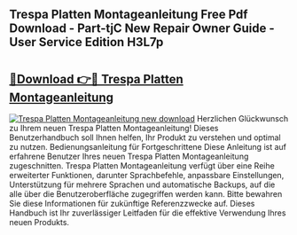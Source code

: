 ## Trespa Platten Montageanleitung Free Pdf Download - Part-tjC New Repair Owner Guide - User Service Edition H3L7p

# <h2><a href="http://df8tis6.blite.top/?on=Trespa+Platten+Montageanleitung">🔗Download 👉🔴 Trespa Platten Montageanleitung</a></h2>

[![Trespa Platten Montageanleitung new download](https://i.imgur.com/lujVjoI.png)](http://df8tis6.blite.top/?on=Trespa+Platten+Montageanleitung)
Herzlichen Glückwunsch zu Ihrem neuen Trespa Platten Montageanleitung! Dieses Benutzerhandbuch soll Ihnen helfen, Ihr Produkt zu verstehen und optimal zu nutzen. Bedienungsanleitung für Fortgeschrittene Diese Anleitung ist auf erfahrene Benutzer Ihres neuen Trespa Platten Montageanleitung zugeschnitten. Trespa Platten Montageanleitung verfügt über eine Reihe erweiterter Funktionen, darunter Sprachbefehle, anpassbare Einstellungen, Unterstützung für mehrere Sprachen und automatische Backups, auf die alle über die Benutzeroberfläche zugegriffen werden kann. Bitte bewahren Sie diese Informationen für zukünftige Referenzzwecke auf. Dieses Handbuch ist Ihr zuverlässiger Leitfaden für die effektive Verwendung Ihres neuen Produkts.
